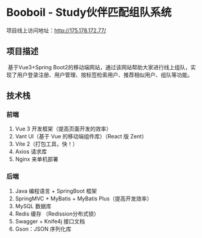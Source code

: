 # Booboil - Study伙伴匹配组队系统

项目线上访问地址：http://175.178.172.77/

## 项目描述

​		基于Vue3+Spring Boot2的移动端网站，通过该网站帮助大家进行线上组队，实现了用户登录注册、用户管理、按标签检索用户、推荐相似用户、组队等功能。

## 技术栈

### 	前端

1. Vue 3 开发框架（提高页面开发的效率）
2. Vant UI（基于 Vue 的移动端组件库）（React 版 Zent）
3. Vite 2（打包工具，快！）
4. Axios 请求库
5. Nginx 来单机部署

### 	后端

1. Java 编程语言 + SpringBoot 框架
2. SpringMVC + MyBatis + MyBatis Plus（提高开发效率）
3. MySQL 数据库
4. Redis 缓存 （Redission分布式锁）
5. Swagger + Knife4j 接口文档
6. Gson：JSON 序列化库
